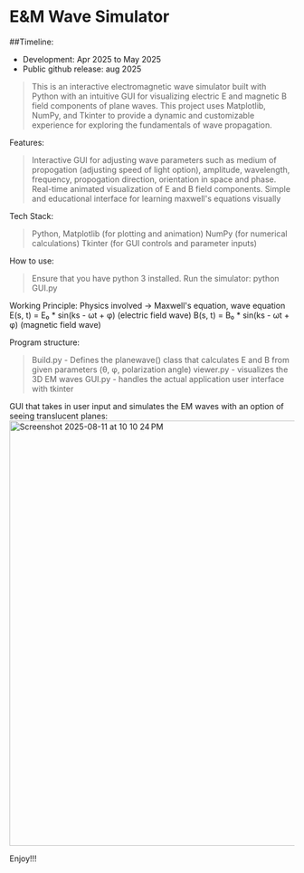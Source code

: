 # E&M Wave Simulator

##Timeline:
- Development: Apr 2025 to May 2025
- Public github release: aug 2025

>This is an interactive electromagnetic wave simulator built with Python with an intuitive GUI for visualizing electric E and magnetic B field components of plane waves.
>This project uses Matplotlib, NumPy, and Tkinter to provide a dynamic and customizable experience for exploring the fundamentals of wave propagation.

Features:
>Interactive GUI for adjusting wave parameters such as medium of propogation (adjusting speed of light option), amplitude, wavelength, frequency, propogation direction, orientation in space and phase.
>Real-time animated visualization of E and B field components.
>Simple and educational interface for learning maxwell's equations visually

Tech Stack: 
>Python, Matplotlib (for plotting and animation)
>NumPy (for numerical calculations)
>Tkinter (for GUI controls and parameter inputs)

How to use:
>Ensure that you have python 3 installed.
>Run the simulator: python GUI.py

Working Principle:
Physics involved -> Maxwell's equation, wave equation
E(s, t) = E₀ * sin(ks - ωt + φ) (electric field wave)
B(s, t) = B₀ * sin(ks - ωt + φ) (magnetic field wave)

Program structure:
> Build.py - Defines the planewave() class that calculates E and B from given parameters (θ, φ, polarization angle)
> viewer.py - visualizes the 3D EM waves
> GUI.py - handles the actual application user interface with tkinter

GUI that takes in user input and simulates the EM waves with an option of seeing translucent planes:
<img width="1055" height="751" alt="Screenshot 2025-08-11 at 10 10 24 PM" src="https://github.com/user-attachments/assets/afb3e9d7-ee7f-499f-8d33-7f861a842acf" />



Enjoy!!!
